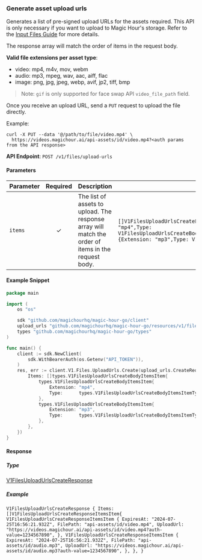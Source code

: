 
### Generate asset upload urls <a name="create"></a>

Generates a list of pre-signed upload URLs for the assets required. This API is only necessary if you want to upload to Magic Hour's storage. Refer to the [Input Files Guide](/integration/input-files) for more details.

The response array will match the order of items in the request body.

**Valid file extensions per asset type**:
- video: mp4, m4v, mov, webm
- audio: mp3, mpeg, wav, aac, aiff, flac
- image: png, jpg, jpeg, webp, avif, jp2, tiff, bmp

> Note: `gif` is only supported for face swap API `video_file_path` field.

Once you receive an upload URL, send a `PUT` request to upload the file directly.

Example:

```
curl -X PUT --data '@/path/to/file/video.mp4' \
  https://videos.magichour.ai/api-assets/id/video.mp4?<auth params from the API response>
```


**API Endpoint**: `POST /v1/files/upload-urls`

#### Parameters

| Parameter | Required | Description | Example |
|-----------|:--------:|-------------|--------|
| `items` | ✓ | The list of assets to upload. The response array will match the order of items in the request body. | `[]V1FilesUploadUrlsCreateBodyItemsItem{V1FilesUploadUrlsCreateBodyItemsItem {Extension: "mp4",Type: V1FilesUploadUrlsCreateBodyItemsItemTypeEnumVideo,},V1FilesUploadUrlsCreateBodyItemsItem {Extension: "mp3",Type: V1FilesUploadUrlsCreateBodyItemsItemTypeEnumAudio,},}` |

#### Example Snippet

```go
package main

import (
	os "os"

	sdk "github.com/magichourhq/magic-hour-go/client"
	upload_urls "github.com/magichourhq/magic-hour-go/resources/v1/files/upload_urls"
	types "github.com/magichourhq/magic-hour-go/types"
)

func main() {
	client := sdk.NewClient(
		sdk.WithBearerAuth(os.Getenv("API_TOKEN")),
	)
	res, err := client.V1.Files.UploadUrls.Create(upload_urls.CreateRequest{
		Items: []types.V1FilesUploadUrlsCreateBodyItemsItem{
			types.V1FilesUploadUrlsCreateBodyItemsItem{
				Extension: "mp4",
				Type:      types.V1FilesUploadUrlsCreateBodyItemsItemTypeEnumVideo,
			},
			types.V1FilesUploadUrlsCreateBodyItemsItem{
				Extension: "mp3",
				Type:      types.V1FilesUploadUrlsCreateBodyItemsItemTypeEnumAudio,
			},
		},
	})
}

```

#### Response

##### Type
[V1FilesUploadUrlsCreateResponse](/types/v1_files_upload_urls_create_response.go)

##### Example
`V1FilesUploadUrlsCreateResponse {
Items: []V1FilesUploadUrlsCreateResponseItemsItem{
V1FilesUploadUrlsCreateResponseItemsItem {
ExpiresAt: "2024-07-25T16:56:21.932Z",
FilePath: "api-assets/id/video.mp4",
UploadUrl: "https://videos.magichour.ai/api-assets/id/video.mp4?auth-value=1234567890",
},
V1FilesUploadUrlsCreateResponseItemsItem {
ExpiresAt: "2024-07-25T16:56:21.932Z",
FilePath: "api-assets/id/audio.mp3",
UploadUrl: "https://videos.magichour.ai/api-assets/id/audio.mp3?auth-value=1234567890",
},
},
}`
